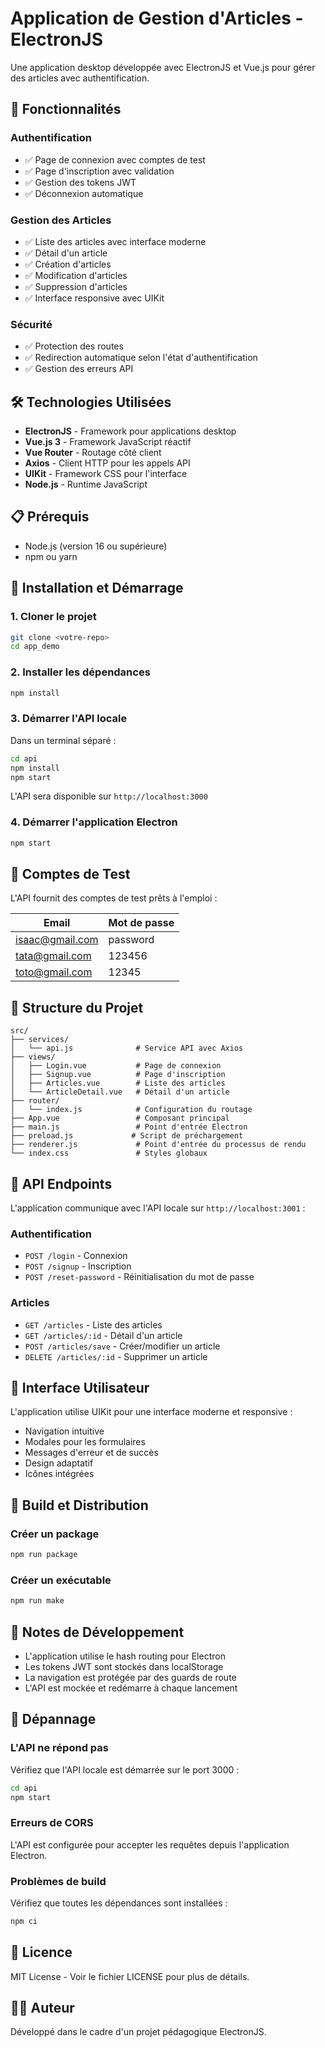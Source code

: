# Application de Gestion d'Articles - ElectronJS

Une application desktop développée avec ElectronJS et Vue.js pour gérer des articles avec authentification.

## 🚀 Fonctionnalités

### Authentification
- ✅ Page de connexion avec comptes de test
- ✅ Page d'inscription avec validation
- ✅ Gestion des tokens JWT
- ✅ Déconnexion automatique

### Gestion des Articles
- ✅ Liste des articles avec interface moderne
- ✅ Détail d'un article
- ✅ Création d'articles
- ✅ Modification d'articles
- ✅ Suppression d'articles
- ✅ Interface responsive avec UIKit

### Sécurité
- ✅ Protection des routes
- ✅ Redirection automatique selon l'état d'authentification
- ✅ Gestion des erreurs API

## 🛠️ Technologies Utilisées

- **ElectronJS** - Framework pour applications desktop
- **Vue.js 3** - Framework JavaScript réactif
- **Vue Router** - Routage côté client
- **Axios** - Client HTTP pour les appels API
- **UIKit** - Framework CSS pour l'interface
- **Node.js** - Runtime JavaScript

## 📋 Prérequis

- Node.js (version 16 ou supérieure)
- npm ou yarn

## 🚀 Installation et Démarrage

### 1. Cloner le projet
```bash
git clone <votre-repo>
cd app_demo
```

### 2. Installer les dépendances
```bash
npm install
```

### 3. Démarrer l'API locale
Dans un terminal séparé :
```bash
cd api
npm install
npm start
```
L'API sera disponible sur `http://localhost:3000`

### 4. Démarrer l'application Electron
```bash
npm start
```

## 🔐 Comptes de Test

L'API fournit des comptes de test prêts à l'emploi :

| Email | Mot de passe |
|-------|--------------|
| isaac@gmail.com | password |
| tata@gmail.com | 123456 |
| toto@gmail.com | 12345 |

## 📁 Structure du Projet

```
src/
├── services/
│   └── api.js              # Service API avec Axios
├── views/
│   ├── Login.vue           # Page de connexion
│   ├── Signup.vue          # Page d'inscription
│   ├── Articles.vue        # Liste des articles
│   └── ArticleDetail.vue   # Détail d'un article
├── router/
│   └── index.js            # Configuration du routage
├── App.vue                 # Composant principal
├── main.js                 # Point d'entrée Electron
├── preload.js             # Script de préchargement
├── renderer.js             # Point d'entrée du processus de rendu
└── index.css               # Styles globaux
```

## 🔧 API Endpoints

L'application communique avec l'API locale sur `http://localhost:3001` :

### Authentification
- `POST /login` - Connexion
- `POST /signup` - Inscription
- `POST /reset-password` - Réinitialisation du mot de passe

### Articles
- `GET /articles` - Liste des articles
- `GET /articles/:id` - Détail d'un article
- `POST /articles/save` - Créer/modifier un article
- `DELETE /articles/:id` - Supprimer un article

## 🎨 Interface Utilisateur

L'application utilise UIKit pour une interface moderne et responsive :
- Navigation intuitive
- Modales pour les formulaires
- Messages d'erreur et de succès
- Design adaptatif
- Icônes intégrées

## 🚀 Build et Distribution

### Créer un package
```bash
npm run package
```

### Créer un exécutable
```bash
npm run make
```

## 📝 Notes de Développement

- L'application utilise le hash routing pour Electron
- Les tokens JWT sont stockés dans localStorage
- La navigation est protégée par des guards de route
- L'API est mockée et redémarre à chaque lancement

## 🐛 Dépannage

### L'API ne répond pas
Vérifiez que l'API locale est démarrée sur le port 3000 :
```bash
cd api
npm start
```

### Erreurs de CORS
L'API est configurée pour accepter les requêtes depuis l'application Electron.

### Problèmes de build
Vérifiez que toutes les dépendances sont installées :
```bash
npm ci
```

## 📄 Licence

MIT License - Voir le fichier LICENSE pour plus de détails.

## 👨‍💻 Auteur

Développé dans le cadre d'un projet pédagogique ElectronJS.
